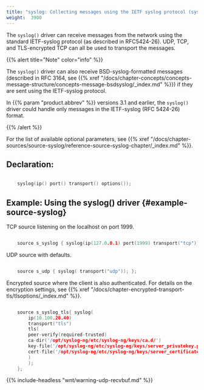 ```yaml
---
title: "syslog: Collecting messages using the IETF syslog protocol (syslog() driver)"
weight:  3900
---
```

<!-- DISCLAIMER: This file is based on the syslog-ng Open Source Edition documentation https://github.com/balabit/syslog-ng-ose-guides/commit/2f4a52ee61d1ea9ad27cb4f3168b95408fddfdf2 and is used under the terms of The syslog-ng Open Source Edition Documentation License. The file has been modified by Axoflow. -->

The `syslog()` driver can receive messages from the network using the standard IETF-syslog protocol (as described in RFC5424-26). UDP, TCP, and TLS-encrypted TCP can all be used to transport the messages.

{{% alert title="Note" color="info" %}}

The `syslog()` driver can also receive BSD-syslog-formatted messages (described in RFC 3164, see {{% xref "/docs/chapter-concepts/concepts-message-structure/concepts-message-bsdsyslog/_index.md" %}}) if they are sent using the IETF-syslog protocol.

In {{% param "product.abbrev" %}} versions 3.1 and earlier, the `syslog()` driver could handle only messages in the IETF-syslog (RFC 5424-26) format.

{{% /alert %}}

For the list of available optional parameters, see {{% xref "/docs/chapter-sources/source-syslog/reference-source-syslog-chapter/_index.md" %}}.


## Declaration:

```c

    syslog(ip() port() transport() options());

```



## Example: Using the syslog() driver {#example-source-syslog}

TCP source listening on the localhost on port 1999.

```c

    source s_syslog { syslog(ip(127.0.0.1) port(1999) transport("tcp")); };

```

UDP source with defaults.

```c

    source s_udp { syslog( transport("udp")); };

```

Encrypted source where the client is also authenticated. For details on the encryption settings, see {{% xref "/docs/chapter-encrypted-transport-tls/tlsoptions/_index.md" %}}.

```c

    source s_syslog_tls{ syslog(
        ip(10.100.20.40)
        transport("tls")
        tls(
        peer-verify(required-trusted)
        ca-dir('/opt/syslog-ng/etc/syslog-ng/keys/ca.d/')
        key-file('/opt/syslog-ng/etc/syslog-ng/keys/server_privatekey.pem')
        cert-file('/opt/syslog-ng/etc/syslog-ng/keys/server_certificate.pem')
        )
        );
    };

```


{{% include-headless "wnt/warning-udp-recvbuf.md" %}}
